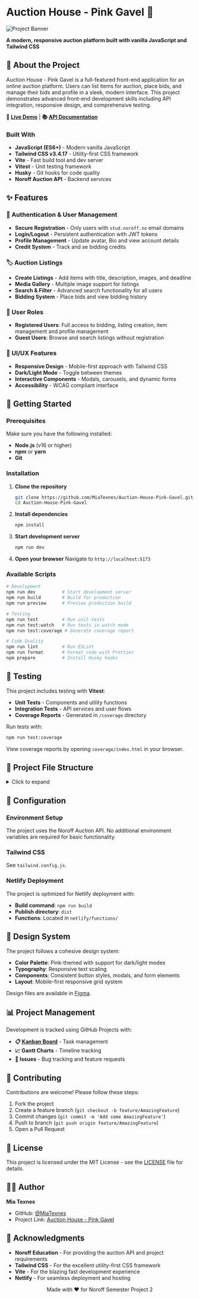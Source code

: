 # Auction House - Pink Gavel 🔨

![Project Banner](assets/images/logo.png)

**A modern, responsive auction platform built with vanilla JavaScript and Tailwind CSS**

## 🎯 About the Project

Auction House - Pink Gavel is a full-featured front-end application for an online auction platform. Users can list items for auction, place bids, and manage their bids and profile in a sleek, modern interface. This project demonstrates advanced front-end development skills including API integration, responsive design, and comprehensive testing.

**🔗 [Live Demo](https://pinkgavel.netlify.app)** | **📚 [API Documentation](https://docs.noroff.dev/docs/v2)**

### Built With

- **JavaScript (ES6+)** - Modern vanilla JavaScript
- **Tailwind CSS v3.4.17** - Utility-first CSS framework
- **Vite** - Fast build tool and dev server
- **Vitest** - Unit testing framework
- **Husky** - Git hooks for code quality
- **Noroff Auction API** - Backend services

## ✨ Features

### 🔐 Authentication & User Management

- **Secure Registration** - Only users with `stud.noroff.no` email domains
- **Login/Logout** - Persistent authentication with JWT tokens
- **Profile Management** - Update avatar, Bio and view account details
- **Credit System** - Track and se bidding credits

### 🏷️ Auction Listings

- **Create Listings** - Add items with title, description, images, and deadline
- **Media Gallery** - Multiple image support for listings
- **Search & Filter** - Advanced search functionality for all users
- **Bidding System** - Place bids and view bidding history

### 👤 User Roles

- **Registered Users**: Full access to bidding, listing creation, item management and profile management
- **Guest Users**: Browse and search listings without registration

### 🎨 UI/UX Features

- **Responsive Design** - Mobile-first approach with Tailwind CSS
- **Dark/Light Mode** - Toggle between themes
- **Interactive Components** - Modals, carousels, and dynamic forms
- **Accessibility** - WCAG compliant interface

## 🚀 Getting Started

### Prerequisites

Make sure you have the following installed:

- **Node.js** (v16 or higher)
- **npm** or **yarn**
- **Git**

### Installation

1. **Clone the repository**

   ```bash
   git clone https://github.com/MiaTexnes/Auction-House-Pink-Gavel.git
   cd Auction-House-Pink-Gavel
   ```

2. **Install dependencies**

   ```bash
   npm install
   ```

3. **Start development server**

   ```bash
   npm run dev
   ```

4. **Open your browser**
   Navigate to `http://localhost:5173`

### Available Scripts

```bash
# Development
npm run dev          # Start development server
npm run build        # Build for production
npm run preview      # Preview production build

# Testing
npm run test         # Run unit tests
npm run test:watch   # Run tests in watch mode
npm run test:coverage # Generate coverage report

# Code Quality
npm run lint         # Run ESLint
npm run format       # Format code with Prettier
npm prepare          # Install Husky hooks
```

## 🧪 Testing

This project includes testing with **Vitest**:

- **Unit Tests** - Components and utility functions
- **Integration Tests** - API services and user flows
- **Coverage Reports** - Generated in `/coverage` directory

Run tests with:

```bash
npm run test:coverage
```

View coverage reports by opening `coverage/index.html` in your browser.

## 📁 Project File Structure

<details>
  <summary>Click to expand</summary>

```text
├── assets/
│   ├── favicon/
│   │   ├── favicon-96x96.png
│   │   ├── favicon.ico
│   │   ├── favicon.svg
│   │   ├── site.webmanifest
│   │   ├── web-app-manifest-192x192.png
│   │   └── web-app-manifest-512x512.png
│   └── images/
│       └── logo.png
├── coverage/
│   ├── base.css
│   ├── block-navigation.js
│   ├── clover.xml
│   ├── coverage-final.json
│   ├── favicon.png
│   ├── index.html
│   ├── prettify.css
│   ├── prettify.js
│   ├── sort-arrow-sprite.png
│   └── sorter.js
├── netlify/
│   └── functions/
│       └── api-proxy.js
├── public/
│   ├── site.webmanifest
│   ├── vite.svg
│   ├── assets/
│   │   ├── favicon/
│   │   └── images/
│   └── favicon/
│       ├── favicon-96x96.png
│       ├── favicon.ico
│       ├── favicon.svg
│       ├── site.webmanifest
│       ├── web-app-manifest-192x192.png
│       └── web-app-manifest-512x512.png
├── src/
│   ├── main.js
│   ├── components/
│   │   ├── buttons.js
│   │   ├── carousel.js
│   │   ├── darkLight.js
│   │   ├── footer.js
│   │   ├── header.js
│   │   ├── modalManager.js
│   │   └── searchAndSort.js
│   ├── config/
│   │   └── faviconConfig.js
│   ├── css/
│   │   └── style.css
│   ├── library/
│   │   ├── auth.js
│   │   └── newListing.js
│   ├── pages/
│   │   ├── contact.js
│   │   ├── faq.js
│   │   ├── index.js
│   │   ├── item.js
│   │   ├── listings.js
│   │   ├── login.js
│   │   ├── profile.js
│   │   ├── register.js
│   │   └── sellerProfile.js
│   ├── services/
│   │   ├── baseApi.js
│   │   ├── biddingService.js
│   │   ├── config.js
│   │   ├── faviconService.js
│   │   ├── inactivityService.js
│   │   ├── themeService.js
│   │   └── tests/
│   │       ├── auth.test.js
│   │       ├── baseApi.test.js
│   │       ├── biddingService.test.js
│   │       ├── buttons.test.js
│   │       ├── carousel.test.js
│   │       └── ...
│   └── utils/
│       └── ...
├── contact.html
├── cookies.html
├── faq.html
├── index.html
├── item.html
├── listings.html
├── login.html
├── netlify.toml
├── package.json
├── postcss.config.js
├── prettier.config.json
├── privacy.html
├── profile.html
├── README.md
├── register.html
├── sellerProfile.html
├── tailwind.config.js
├── terms.html
├── TESTING.md
├── vite.config.js
└── ...
```

</details>

## 🔧 Configuration

### Environment Setup

The project uses the Noroff Auction API. No additional environment variables are required for basic functionality.

### Tailwind CSS

See `tailwind.config.js`.

### Netlify Deployment

The project is optimized for Netlify deployment with:

- **Build command**: `npm run build`
- **Publish directory**: `dist`
- **Functions**: Located in `netlify/functions/`

## 🎨 Design System

The project follows a cohesive design system:

- **Color Palette**: Pink-themed with support for dark/light modes
- **Typography**: Responsive text scaling
- **Components**: Consistent button styles, modals, and form elements
- **Layout**: Mobile-first responsive grid system

Design files are available in [Figma](https://www.figma.com/).

## 📊 Project Management

Development is tracked using GitHub Projects with:

- **📋 [Kanban Board](https://github.com/MiaTexnes/Auction-House-Pink-Gavel/projects)** - Task management
- **📈 Gantt Charts** - Timeline tracking
- **🐛 Issues** - Bug tracking and feature requests

## 🤝 Contributing

Contributions are welcome! Please follow these steps:

1. Fork the project
2. Create a feature branch (`git checkout -b feature/AmazingFeature`)
3. Commit changes (`git commit -m 'Add some AmazingFeature'`)
4. Push to branch (`git push origin feature/AmazingFeature`)
5. Open a Pull Request

## 📄 License

This project is licensed under the MIT License - see the [LICENSE](LICENSE) file for details.

## 👨‍💻 Author

**Mia Texnes**

- GitHub: [@MiaTexnes](https://github.com/MiaTexnes)
- Project Link: [Auction House - Pink Gavel](https://github.com/MiaTexnes/Auction-House-Pink-Gavel)

## 🙏 Acknowledgments

- **Noroff Education** - For providing the auction API and project requirements
- **Tailwind CSS** - For the excellent utility-first CSS framework
- **Vite** - For the blazing fast development experience
- **Netlify** - For seamless deployment and hosting

<div align="center">
  Made with ❤️ for Noroff Semester Project 2
</div>
